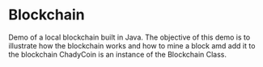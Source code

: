# Blockchain

Demo of a local blockchain built in Java.
The objective of this demo is to illustrate how the blockchain works and how to mine a block amd add it to the blockchain
ChadyCoin is an instance of the Blockchain Class.
